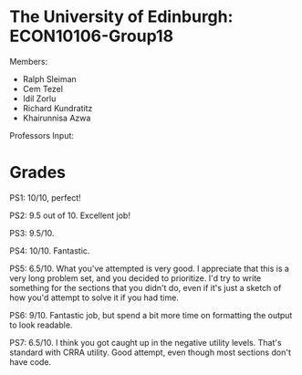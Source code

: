 # The University of Edinburgh: ECON10106-Group18

Members:
- Ralph Sleiman
- Cem Tezel
- Idil Zorlu
- Richard Kundratitz
- Khairunnisa Azwa


Professors Input:
# Grades
PS1: 10/10, perfect!

PS2: 9.5 out of 10. Excellent job!

PS3: 9.5/10.

PS4: 10/10. Fantastic.

PS5: 6.5/10.  What you've attempted is very good.  I appreciate that this is a very long problem set, and you decided to prioritize.  I'd try to write something for the sections that you didn't do, even if it's just a sketch of how you'd attempt to solve it if you had time.

PS6: 9/10.  Fantastic job, but spend a bit more time on formatting the output to look readable.  

PS7: 6.5/10.  I think you got caught up in the negative utility levels.  That's standard with CRRA utility.  Good attempt, even though most sections don't have code.
